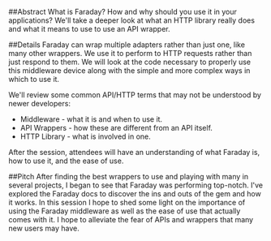 ##Abstract
What is Faraday? How and why should you use it in your applications? We'll take a deeper look at what an HTTP library really does and what it means to use to use an API wrapper.

##Details
Faraday can wrap multiple adapters rather than just one, like many other wrappers. We use it to perform to HTTP requests rather than just respond to them. We will look at the code necessary to properly use this middleware device along with the simple and more complex ways in which to use it.

We'll review some common API/HTTP terms that may not be understood by newer developers:
- Middleware - what it is and when to use it.
- API Wrappers - how these are different from an API itself.
- HTTP Library - what is involved in one.

After the session, attendees will have an understanding of what Faraday is, how to use it, and the ease of use.

##Pitch
After finding the best wrappers to use and playing with many in several projects, I began to see that Faraday was performing top-notch. I've explored the Faraday docs to discover the ins and outs of the gem and how it works. In this session I hope to shed some light on the importance of using the Faraday middleware as well as the ease of use that actually comes with it. I hope to alleviate the fear of APIs and wrappers that many new users may have.
